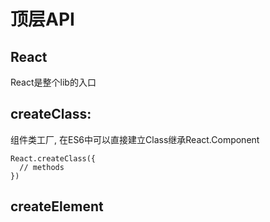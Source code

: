 # 顶层API
## React
React是整个lib的入口
## createClass:
组件类工厂, 在ES6中可以直接建立Class继承React.Component
```
React.createClass({
  // methods
})
```
## createElement